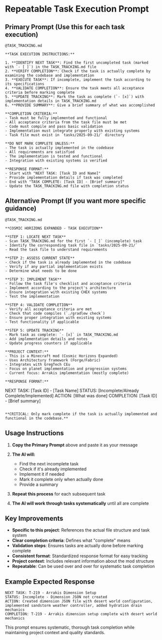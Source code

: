 # Repeatable Task Execution Prompt

## Primary Prompt (Use this for each task execution)

```
@TASK_TRACKING.md

**TASK EXECUTION INSTRUCTIONS:**

1. **IDENTIFY NEXT TASK**: Find the first uncompleted task (marked with `- [ ]`) in the TASK_TRACKING.md file
2. **VERIFY COMPLETION**: Check if the task is actually complete by examining the codebase and implementation
3. **EXECUTE TASK**: If incomplete, implement the task according to its specifications
4. **VALIDATE COMPLETION**: Ensure the task meets all acceptance criteria before marking complete
5. **UPDATE TRACKING**: Mark the task as complete (`- [x]`) with implementation details in TASK_TRACKING.md
6. **PROVIDE SUMMARY**: Give a brief summary of what was accomplished

**COMPLETION CRITERIA:**
- Task must be fully implemented and functional
- All acceptance criteria from the task file must be met
- Code must compile and pass basic validation
- Implementation must integrate properly with existing systems
- Task file must exist in `tasks/2025-09-21/` directory

**DO NOT MARK COMPLETE UNLESS:**
- The task is actually implemented in the codebase
- All requirements are satisfied
- The implementation is tested and functional
- Integration with existing systems is verified

**RESPONSE FORMAT:**
- Start with "NEXT TASK: [Task ID and Name]"
- Provide implementation details if task was completed
- End with "TASK COMPLETE: [Task ID] - [Brief summary]"
- Update the TASK_TRACKING.md file with completion status
```

## Alternative Prompt (If you want more specific guidance)

```
@TASK_TRACKING.md

**COSMIC HORIZONS EXPANDED - TASK EXECUTION**

**STEP 1: LOCATE NEXT TASK**
- Scan TASK_TRACKING.md for the first `- [ ]` (incomplete) task
- Identify the corresponding task file in `tasks/2025-09-21/`
- Read the task file to understand requirements

**STEP 2: ASSESS CURRENT STATE**
- Check if the task is already implemented in the codebase
- Verify if any partial implementation exists
- Determine what needs to be done

**STEP 3: IMPLEMENT TASK**
- Follow the task file's checklist and acceptance criteria
- Implement according to the project's architecture
- Ensure integration with existing CHEX systems
- Test the implementation

**STEP 4: VALIDATE COMPLETION**
- Verify all acceptance criteria are met
- Check that code compiles (`./gradlew check`)
- Ensure proper integration with existing systems
- Test functionality if applicable

**STEP 5: UPDATE TRACKING**
- Mark task as complete: `- [x]` in TASK_TRACKING.md
- Add implementation details and notes
- Update progress counters if applicable

**PROJECT CONTEXT:**
- This is a Minecraft mod (Cosmic Horizons Expanded)
- Uses Architectury framework (Forge/Fabric)
- Integrates with GregTech CEu
- Focus on planet implementation and progression systems
- Current focus: Arrakis implementation (mostly complete)

**RESPONSE FORMAT:**
```

NEXT TASK: [Task ID] - [Task Name]
STATUS: [Incomplete/Already Complete/Implemented]
ACTION: [What was done]
COMPLETION: [Task ID] - [Brief summary]

```

**CRITICAL: Only mark complete if the task is actually implemented and functional in the codebase.**
```

## Usage Instructions

1. **Copy the Primary Prompt** above and paste it as your message
2. **The AI will:**

   - Find the next incomplete task
   - Check if it's already implemented
   - Implement it if needed
   - Mark it complete only when actually done
   - Provide a summary

3. **Repeat this process** for each subsequent task
4. **The AI will work through tasks systematically** until all are complete

## Key Improvements

- **Specific to this project**: References the actual file structure and task system
- **Clear completion criteria**: Defines what "complete" means
- **Validation steps**: Ensures tasks are actually done before marking complete
- **Consistent format**: Standardized response format for easy tracking
- **Project context**: Includes relevant information about the mod structure
- **Repeatable**: Can be used over and over for systematic task completion

## Example Expected Response

```
NEXT TASK: T-219 - Arrakis Dimension Setup
STATUS: Incomplete - Dimension JSON not created
ACTION: Created dimension JSON file with desert world configuration, implemented sandstorm weather controller, added hydration drain mechanics
COMPLETION: T-219 - Arrakis dimension setup complete with desert world mechanics
```

This prompt ensures systematic, thorough task completion while maintaining project context and quality standards.
